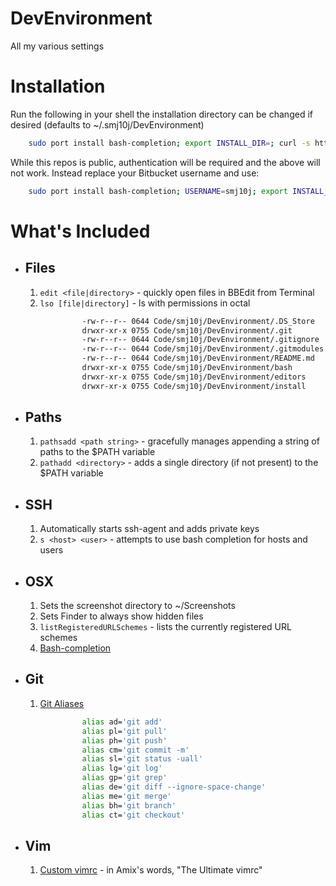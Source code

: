 DevEnvironment
==============

All my various settings

# Installation #

Run the following in your shell the installation directory can be changed if desired (defaults to ~/.smj10j/DevEnvironment)
``` .bash 
	sudo port install bash-completion; export INSTALL_DIR=; curl -s https://bitbucket.org/smj10j/devenvironment/raw/master/install/install.sh | /bin/bash && exit 0
```

While this repos is public, authentication will be required and the above will not work. Instead replace your Bitbucket username and use:
``` .bash 
	sudo port install bash-completion; USERNAME=smj10j; export INSTALL_DIR=; curl -u $USERNAME -s https://bitbucket.org/smj10j/devenvironment/raw/master/install/install.sh | /bin/bash && exit 0
```

# What's Included #

- ## Files ##
	1. `edit <file|directory>` - quickly open files in BBEdit from Terminal
	2. `lso [file|directory]` - ls with permissions in octal
``` bash
				-rw-r--r-- 0644 Code/smj10j/DevEnvironment/.DS_Store
				drwxr-xr-x 0755 Code/smj10j/DevEnvironment/.git
				-rw-r--r-- 0644 Code/smj10j/DevEnvironment/.gitignore
				-rw-r--r-- 0644 Code/smj10j/DevEnvironment/.gitmodules
				-rw-r--r-- 0644 Code/smj10j/DevEnvironment/README.md
				drwxr-xr-x 0755 Code/smj10j/DevEnvironment/bash
				drwxr-xr-x 0755 Code/smj10j/DevEnvironment/editors
				drwxr-xr-x 0755 Code/smj10j/DevEnvironment/install
```
	
	
- ## Paths ##
	1. `pathsadd <path string>` - gracefully manages appending a string of paths to the $PATH variable
	2. `pathadd <directory>` - adds a single directory (if not present) to the $PATH variable
		
		
- ## SSH ##
	1. Automatically starts ssh-agent and adds private keys
	2. `s <host> <user>` - attempts to use bash completion for hosts and users


- ## OSX ##
	1. Sets the screenshot directory to  ~/Screenshots
	2. Sets Finder to always show hidden files
	3. `listRegisteredURLSchemes` - lists the currently registered URL schemes
	4. [Bash-completion](http://trac.macports.org/wiki/howto/bash-completion)

- ## Git ##
	1. [Git Aliases](http://www.jperla.com/blog/post/teach-yourself-git-in-2-minutes)
``` bash
				alias ad='git add'
				alias pl='git pull'
				alias ph='git push'
				alias cm='git commit -m'
				alias sl='git status -uall'
				alias lg='git log'
				alias gp='git grep'
				alias de='git diff --ignore-space-change'
				alias me='git merge'
				alias bh='git branch'
				alias ct='git checkout'
```

- ## Vim ##
	1. [Custom vimrc](https://github.com/amix/vimrc) - in Amix's words, "The Ultimate vimrc"
		
		
		
		
		
		
		
		
		